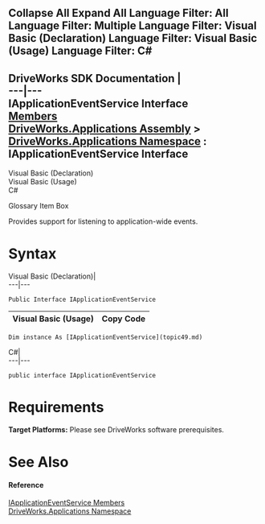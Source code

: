 Collapse All Expand All Language Filter: All  Language Filter: Multiple  Language Filter: Visual Basic (Declaration) Language Filter: Visual Basic (Usage) Language Filter: C#  
---  
DriveWorks SDK Documentation  |   
---|---  
IApplicationEventService Interface   
[Members](topic50.md)   
[DriveWorks.Applications Assembly](topic13.md) > [DriveWorks.Applications Namespace](topic16.md) : IApplicationEventService Interface  
---  
  
Visual Basic (Declaration)    
Visual Basic (Usage)    
C# 

Glossary Item Box

Provides support for listening to application-wide events. 

# Syntax

Visual Basic (Declaration)|   
---|---  
      
    
    Public Interface IApplicationEventService   
  
Visual Basic (Usage)| Copy Code  
---|---  
      
    
    Dim instance As [IApplicationEventService](topic49.md)  
  
C#|   
---|---  
      
    
    public interface IApplicationEventService   
  
# Requirements

**Target Platforms:** Please see DriveWorks software prerequisites.

# See Also

#### Reference

[IApplicationEventService Members](topic50.md)   
[DriveWorks.Applications Namespace](topic16.md)



